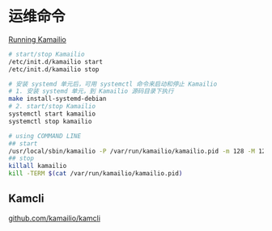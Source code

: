 # 运维命令

[Running Kamailio](https://kamailio.org/docs/tutorials/5.6.x/kamailio-install-guide-git/#running-kamailio)

```sh
# start/stop Kamailio
/etc/init.d/kamailio start
/etc/init.d/kamailio stop

# 安装 systemd 单元后，可用 systemctl 命令来启动和停止 Kamailio
# 1. 安装 systemd 单元，到 Kamailio 源码目录下执行
make install-systemd-debian
# 2. start/stop Kamailio
systemctl start kamailio
systemctl stop kamailio

# using COMMAND LINE
## start
/usr/local/sbin/kamailio -P /var/run/kamailio/kamailio.pid -m 128 -M 12
## stop
killall kamailio
kill -TERM $(cat /var/run/kamailio/kamailio.pid)
```

## Kamcli

[github.com/kamailio/kamcli](https://github.com/kamailio/kamcli)
